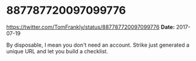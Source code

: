 # 887787720097099776
https://twitter.com/TomFrankly/status/887787720097099776
**Date:** 2017-07-19

By disposable, I mean you don't need an account. Strike just generated a unique URL and let you build a checklist.
